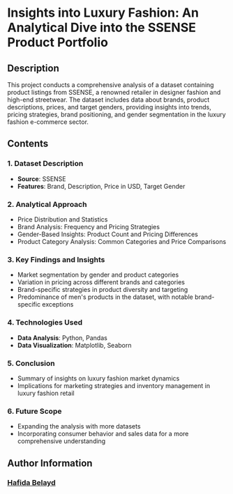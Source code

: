 # Insights into Luxury Fashion: An Analytical Dive into the SSENSE Product Portfolio

## Description
This project conducts a comprehensive analysis of a dataset containing product listings from SSENSE, a renowned retailer in designer fashion and high-end streetwear. The dataset includes data about brands, product descriptions, prices, and target genders, providing insights into trends, pricing strategies, brand positioning, and gender segmentation in the luxury fashion e-commerce sector.

## Contents

### 1. Dataset Description
- **Source**: SSENSE
- **Features**: Brand, Description, Price in USD, Target Gender

### 2. Analytical Approach
- Price Distribution and Statistics
- Brand Analysis: Frequency and Pricing Strategies
- Gender-Based Insights: Product Count and Pricing Differences
- Product Category Analysis: Common Categories and Price Comparisons

### 3. Key Findings and Insights
- Market segmentation by gender and product categories
- Variation in pricing across different brands and categories
- Brand-specific strategies in product diversity and targeting
- Predominance of men's products in the dataset, with notable brand-specific exceptions

### 4. Technologies Used
- **Data Analysis**: Python, Pandas
- **Data Visualization**: Matplotlib, Seaborn

### 5. Conclusion
- Summary of insights on luxury fashion market dynamics
- Implications for marketing strategies and inventory management in luxury fashion retail

### 6. Future Scope
- Expanding the analysis with more datasets
- Incorporating consumer behavior and sales data for a more comprehensive understanding

## Author Information
### [Hafida Belayd](https://www.linkedin.com/in/hafida-belayd/)
